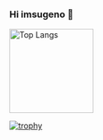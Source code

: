 ### Hi imsugeno 👋

<!--
**imsugeno/imsugeno** is a ✨ _special_ ✨ repository because its `README.md` (this file) appears on your GitHub profile.

Here are some ideas to get you started:

- 🔭 I’m currently working on ...
- 🌱 I’m currently learning ...
- 👯 I’m looking to collaborate on ...
- 🤔 I’m looking for help with ...
- 💬 Ask me about ...
- 📫 How to reach me: ...
- 😄 Pronouns: ...
- ⚡ Fun fact: ...
-->
<p align="left"> 
  <img alt="Top Langs" height="150px" src="https://github-readme-stats.vercel.app/api/top-langs/?username=imsugeno&layout=compact&count_private=true&show_icons=true&theme=onedark" />
</p>

[![trophy](https://github-profile-trophy.vercel.app/?username=imsugeno&theme=onedark&column=7
)](https://github.com/ryo-ma/github-profile-trophy)
